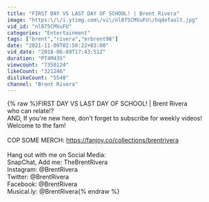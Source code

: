 ```yaml
---
title: "FIRST DAY VS LAST DAY OF SCHOOL! | Brent Rivera"
image: "https:\/\/i.ytimg.com\/vi\/nl875CMVuFU\/hqdefault.jpg"
vid_id: "nl875CMVuFU"
categories: "Entertainment"
tags: ["brent","rivera","mrbrent98"]
date: "2021-11-09T02:58:22+03:00"
vid_date: "2018-06-09T17:43:51Z"
duration: "PT4M43S"
viewcount: "7350124"
likeCount: "321246"
dislikeCount: "5540"
channel: "Brent Rivera"
---
```

{% raw %}FIRST DAY VS LAST DAY OF SCHOOL! | Brent Rivera<br />who can relate!?<br />AND, If you're new here, don't forget to subscribe for weekly videos! Welcome to the fam! <br /><br />COP SOME MERCH: <a rel="nofollow" target="blank" href="https://fanjoy.co/collections/brentrivera">https://fanjoy.co/collections/brentrivera</a><br /><br />Hang out with me on Social Media:<br />SnapChat, Add me: TheBrentRivera<br />Instagram: @BrentRivera<br />Twitter: @BrentRivera<br />Facebook: @BrentRivera<br />Musical.ly: @BrentRivera{% endraw %}
